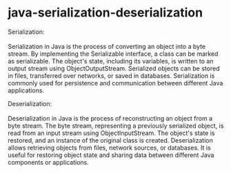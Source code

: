 # java-serialization-deserialization


Serialization:<br><br>
Serialization in Java is the process of converting an object into a byte stream. By implementing the Serializable interface, a class can be marked as serializable. The object's state, including its variables, is written to an output stream using ObjectOutputStream. Serialized objects can be stored in files, transferred over networks, or saved in databases. Serialization is commonly used for persistence and communication between different Java applications.
<br>


Deserialization:<br><br>
Deserialization in Java is the process of reconstructing an object from a byte stream. The byte stream, representing a previously serialized object, is read from an input stream using ObjectInputStream. The object's state is restored, and an instance of the original class is created. Deserialization allows retrieving objects from files, network sources, or databases. It is useful for restoring object state and sharing data between different Java components or applications.
